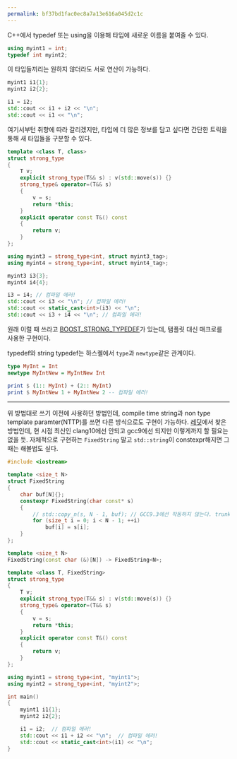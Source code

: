 ```yaml
---
permalink: bf37bd1fac0ec8a7a13e616a045d2c1c
---
```

C++에서 typedef 또는 using을 이용해 타입에 새로운 이름을 붙여줄 수 있다.

```cpp
using myint1 = int;
typedef int myint2;
```

이 타입들끼리는 원하지 않더라도 서로 연산이 가능하다.

```cpp
myint1 i1{1};
myint2 i2{2};

i1 = i2;
std::cout << i1 + i2 << "\n";
std::cout << i1 << "\n";
```

여기서부턴 취향에 따라 갈리겠지만, 타입에 더 많은 정보를 담고 싶다면 간단한 트릭을 통해 새 타입들을 구분할 수 있다.

```cpp
template <class T, class>
struct strong_type
{
	T v;
	explicit strong_type(T&& s) : v(std::move(s)) {}
	strong_type& operator=(T&& s)
	{
		v = s;
		return *this;
	}
	explicit operator const T&() const
	{
		return v;
	}
};

using myint3 = strong_type<int, struct myint3_tag>;
using myint4 = strong_type<int, struct myint4_tag>;

myint3 i3{3};
myint4 i4{4};

i3 = i4; // 컴파일 에러!
std::cout << i3 << "\n"; // 컴파일 에러!
std::cout << static_cast<int>(i3) << "\n";
std::cout << i3 + i4 << "\n"; // 컴파일 에러!

```
원래 이럴 때 쓰라고 [BOOST_STRONG_TYPEDEF](http://www.boost.org/doc/libs/release/libs/serialization/doc/strong_typedef.html)가 있는데, 탬플릿 대신 매크로를 사용한 구현이다.

typedef와 string typedef는 하스켈에서 `type`과 `newtype`같은 관계이다.

```hs
type MyInt = Int
newtype MyIntNew = MyIntNew Int

print $ (1:: MyInt) + (2:: MyInt)
print $ MyIntNew 1 + MyIntNew 2 -- 컴파일 에러!
```

------------------------------------

위 방법대로 쓰기 이전에 사용하던 방법인데, compile time string과 non type template paramter(NTTP)를 쓰면 다른 방식으로도 구현이 가능하다. [레딧](https://www.reddit.com/r/cpp/comments/bhxx49/c20_string_literals_as_nontype_template/)에서 찾은 방법인데, 현 시점 최신인 clang10에선 안되고 gcc9에선 되지만 이렇게까지 할 필요는 없을 듯. 자체적으로 구현하는 `FixedString` 말고 `std::string`이 constexpr해지면 그 때는 해볼법도 싶다.

```cpp
#include <iostream>

template <size_t N>
struct FixedString
{
	char buf[N]{};
	constexpr FixedString(char const* s)
	{
		// std::copy_n(s, N - 1, buf); // GCC9.3에선 작동하지 않는다. trunk에선 잘 됨.
		for (size_t i = 0; i < N - 1; ++i)
			buf[i] = s[i];
	}
};

template <size_t N>
FixedString(const char (&)[N]) -> FixedString<N>;

template <class T, FixedString>
struct strong_type
{
	T v;
	explicit strong_type(T&& s) : v(std::move(s)) {}
	strong_type& operator=(T&& s)
	{
		v = s;
		return *this;
	}
	explicit operator const T&() const
	{
		return v;
	}
};

using myint1 = strong_type<int, "myint1">;
using myint2 = strong_type<int, "myint2">;

int main()
{
	myint1 i1{1};
	myint2 i2{2};

	i1 = i2;  // 컴파일 에러!
	std::cout << i1 + i2 << "\n";  // 컴파일 에러!
	std::cout << static_cast<int>(i1) << "\n";
}
```